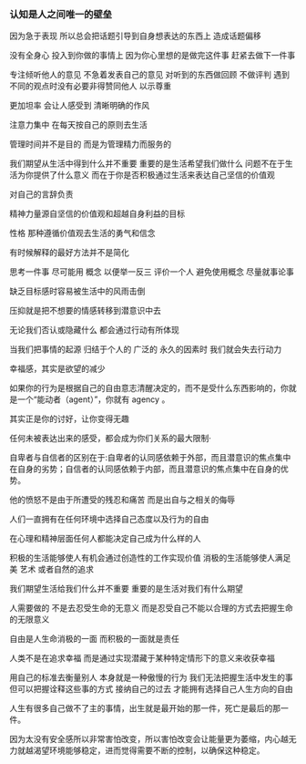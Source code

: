 
### 认知是人之间唯一的壁垒

因为急于表现 所以总会把话题引导到自身想表达的东西上  造成话题偏移

没有全身心 投入到你做的事情上  因为你心里想的是做完这件事  赶紧去做下一件事

专注倾听他人的意见  不急着发表自己的意见 对听到的东西做回顾 不做评判 遇到不同的观点时没有必要非得赞同他人 以示尊重

更加坦率 会让人感受到 清晰明确的作风

注意力集中 在每天按自己的原则去生活

管理时间并不是目的 而是为管理精力而服务的

我们期望从生活中得到什么并不重要  重要的是生活希望我们做什么
问题不在于生活为你提供了什么意义 而在于你是否积极通过生活来表达自己坚信的价值观

对自己的言辞负责

精神力量源自坚信的价值观和超越自身利益的目标

性格 那种遵循价值观去生活的勇气和信念

有时候解释的最好方法并不是简化

思考一件事 尽可能用 概念  以便举一反三  评价一个人 避免使用概念  尽量就事论事 

缺乏目标感时容易被生活中的风雨击倒

压抑就是把不想要的情感转移到潜意识中去

无论我们否认或隐藏什么 都会通过行动有所体现

当我们把事情的起源 归结于个人的 广泛的  永久的因素时  我们就会失去行动力

幸福感，其实是欲望的减少

如果你的行为是根据自己的自由意志清醒决定的，而不是受什么东西影响的，你就是一个“能动者（agent）”，你就有 agency 。

其实正是你的讨好，让你变得无趣

任何未被表达出来的感受，都会成为你们关系的最大限制·

自卑者与自信者的区别在于:自卑者的认同感依赖于外部，而且潜意识的焦点集中在自身的劣势；自信者的认同感依赖于内部，而且潜意识的焦点集中在自身的优势。

他的愤怒不是由于所遭受的残忍和痛苦 而是出自与之相关的侮辱

人们一直拥有在任何环境中选择自己态度以及行为的自由

在心理和精神层面任何人都能决定自己成为什么样的人

积极的生活能够使人有机会通过创造性的工作实现价值 消极的生活能够使人满足 美 艺术 或者自然的追求

我们期望生活给我们什么并不重要 重要的是生活对我们有什么期望

人需要做的 不是去忍受生命的无意义 而是忍受自己不能以合理的方式去把握生命的无限意义

自由是人生命消极的一面  而积极的一面就是责任

人类不是在追求幸福   而是通过实现潜藏于某种特定情形下的意义来收获幸福 

用自己的标准去衡量别人 本身就是一种傲慢的行为
我们无法把握生活中发生的事 但可以把握诠释这些事的方式
接纳自己的过去 才能拥有选择自己人生方向的自由

人生有很多自己做不了主的事情，出生就是最开始的那一件，死亡是最后的那一件。

因为太没有安全感所以非常害怕改变，所以害怕改变会让能量更为萎缩，内心越无力就越渴望环境能够稳定，进而觉得需要不断的控制，以确保这种稳定。
